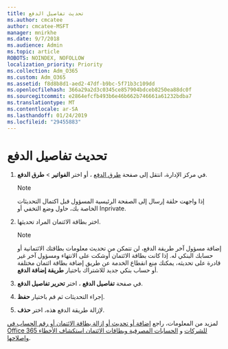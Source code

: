 ```yaml
---
title: تحديث تفاصيل الدفع
ms.author: cmcatee
author: cmcatee-MSFT
manager: mnirkhe
ms.date: 9/7/2018
ms.audience: Admin
ms.topic: article
ROBOTS: NOINDEX, NOFOLLOW
localization_priority: Priority
ms.collection: Adm_O365
ms.custom: Adm_O365
ms.assetid: f8d8b8d1-aed2-47df-b9bc-5f71b3c109dd
ms.openlocfilehash: 366a29a2d3c0345ce857904bdceb8250ea88dc0f
ms.sourcegitcommit: e2864efcfb493b6e46b662b746661a61232bdba7
ms.translationtype: MT
ms.contentlocale: ar-SA
ms.lasthandoff: 01/24/2019
ms.locfileid: "29455883"
---
```

# <a name="update-payment-details"></a>تحديث تفاصيل الدفع

1. في مركز الإدارة، انتقل إلى صفحة [طرق الدفع](https://go.microsoft.com/fwlink/p/?linkid=2018806) ، أو اختر **الفواتير** \> **طرق الدفع**.
    
    > [!NOTE]
    > إذا واجهت حلقة إرسال إلى الصفحة الرئيسية المسؤول قبل اكتمال التحديثات الخاصة بك، حاول وضع التخفي أو Inprivate. 
  
2. اختر بطاقة الائتمان المراد تحديثها.
    
    > [!NOTE]
    > إضافة مسؤول آخر طريقة الدفع، لن تتمكن من تحديث معلومات بطاقتك الائتمانية أو حسابك البنكي له. إذا كانت بطاقة الائتمان أوشكت على الانتهاء ومسؤول آخر غير قادرة على تحديثه، يمكنك منع انقطاع الخدمة عن طريق إضافة بطاقة ائتمان مختلفة أو حساب بنكي جديد للاشتراك باختيار **طريقة إضافة الدفع**. 
  
3. في صفحة **تفاصيل الدفع** ، اختر **تحرير تفاصيل الدفع**.
    
4. إجراء التحديثات ثم قم باختيار **حفظ**.
    
5. لإزالة طريقة الدفع هذه، اختر **حذف**.
    
لمزيد من المعلومات، راجع [إضافة أو تحديث أو إزالة بطاقة الائتمان أو رقم الحساب في Office 365 للشركات](https://support.office.com/article/30ba9c83-50d8-4020-90ed-830a5b8c8724) و [الحسابات المصرفية وبطاقات الائتمان استكشاف الأخطاء وإصلاحها](https://support.office.com/article/30ba9c83-50d8-4020-90ed-830a5b8c8724).
  

